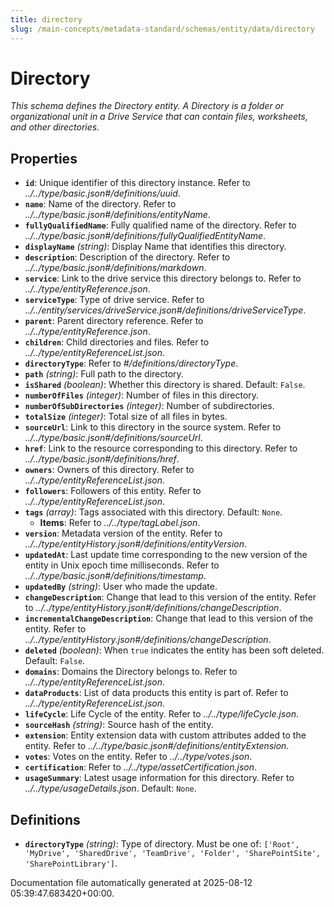 ```yaml
---
title: directory
slug: /main-concepts/metadata-standard/schemas/entity/data/directory
---
```


# Directory

*This schema defines the Directory entity. A Directory is a folder or organizational unit in a Drive Service that can contain files, worksheets, and other directories.*

## Properties

- **`id`**: Unique identifier of this directory instance. Refer to *../../type/basic.json#/definitions/uuid*.
- **`name`**: Name of the directory. Refer to *../../type/basic.json#/definitions/entityName*.
- **`fullyQualifiedName`**: Fully qualified name of the directory. Refer to *../../type/basic.json#/definitions/fullyQualifiedEntityName*.
- **`displayName`** *(string)*: Display Name that identifies this directory.
- **`description`**: Description of the directory. Refer to *../../type/basic.json#/definitions/markdown*.
- **`service`**: Link to the drive service this directory belongs to. Refer to *../../type/entityReference.json*.
- **`serviceType`**: Type of drive service. Refer to *../../entity/services/driveService.json#/definitions/driveServiceType*.
- **`parent`**: Parent directory reference. Refer to *../../type/entityReference.json*.
- **`children`**: Child directories and files. Refer to *../../type/entityReferenceList.json*.
- **`directoryType`**: Refer to *#/definitions/directoryType*.
- **`path`** *(string)*: Full path to the directory.
- **`isShared`** *(boolean)*: Whether this directory is shared. Default: `False`.
- **`numberOfFiles`** *(integer)*: Number of files in this directory.
- **`numberOfSubDirectories`** *(integer)*: Number of subdirectories.
- **`totalSize`** *(integer)*: Total size of all files in bytes.
- **`sourceUrl`**: Link to this directory in the source system. Refer to *../../type/basic.json#/definitions/sourceUrl*.
- **`href`**: Link to the resource corresponding to this directory. Refer to *../../type/basic.json#/definitions/href*.
- **`owners`**: Owners of this directory. Refer to *../../type/entityReferenceList.json*.
- **`followers`**: Followers of this entity. Refer to *../../type/entityReferenceList.json*.
- **`tags`** *(array)*: Tags associated with this directory. Default: `None`.
  - **Items**: Refer to *../../type/tagLabel.json*.
- **`version`**: Metadata version of the entity. Refer to *../../type/entityHistory.json#/definitions/entityVersion*.
- **`updatedAt`**: Last update time corresponding to the new version of the entity in Unix epoch time milliseconds. Refer to *../../type/basic.json#/definitions/timestamp*.
- **`updatedBy`** *(string)*: User who made the update.
- **`changeDescription`**: Change that lead to this version of the entity. Refer to *../../type/entityHistory.json#/definitions/changeDescription*.
- **`incrementalChangeDescription`**: Change that lead to this version of the entity. Refer to *../../type/entityHistory.json#/definitions/changeDescription*.
- **`deleted`** *(boolean)*: When `true` indicates the entity has been soft deleted. Default: `False`.
- **`domains`**: Domains the Directory belongs to. Refer to *../../type/entityReferenceList.json*.
- **`dataProducts`**: List of data products this entity is part of. Refer to *../../type/entityReferenceList.json*.
- **`lifeCycle`**: Life Cycle of the entity. Refer to *../../type/lifeCycle.json*.
- **`sourceHash`** *(string)*: Source hash of the entity.
- **`extension`**: Entity extension data with custom attributes added to the entity. Refer to *../../type/basic.json#/definitions/entityExtension*.
- **`votes`**: Votes on the entity. Refer to *../../type/votes.json*.
- **`certification`**: Refer to *../../type/assetCertification.json*.
- **`usageSummary`**: Latest usage information for this directory. Refer to *../../type/usageDetails.json*. Default: `None`.
## Definitions

- **`directoryType`** *(string)*: Type of directory. Must be one of: `['Root', 'MyDrive', 'SharedDrive', 'TeamDrive', 'Folder', 'SharePointSite', 'SharePointLibrary']`.


Documentation file automatically generated at 2025-08-12 05:39:47.683420+00:00.

